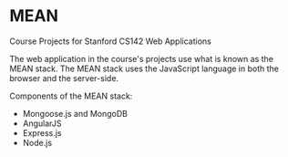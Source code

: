 # MEAN
Course Projects for Stanford CS142 Web Applications

The web application in the course's projects use what is known as the MEAN stack. 
The MEAN stack uses the JavaScript language in both the browser and the server-side. 

Components of the MEAN stack:
- Mongoose.js and MongoDB
- AngularJS
- Express.js
- Node.js
